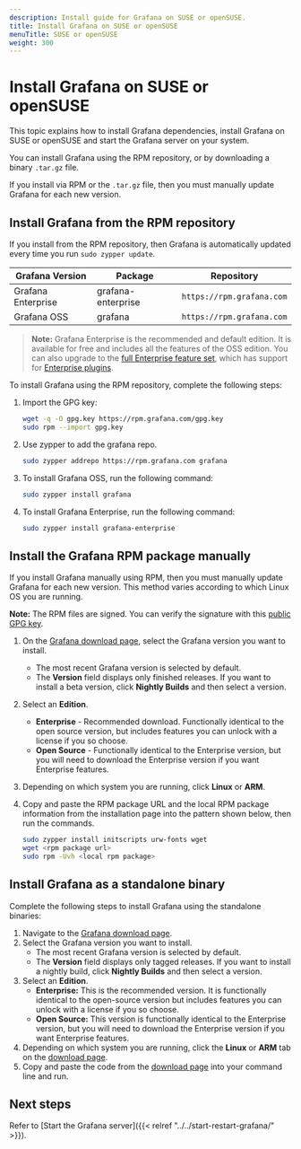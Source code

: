 ```yaml
---
description: Install guide for Grafana on SUSE or openSUSE.
title: Install Grafana on SUSE or openSUSE
menuTitle: SUSE or openSUSE
weight: 300
---
```


# Install Grafana on SUSE or openSUSE

This topic explains how to install Grafana dependencies, install Grafana on SUSE or openSUSE and start the Grafana server on your system.

You can install Grafana using the RPM repository, or by downloading a binary `.tar.gz` file.

If you install via RPM or the `.tar.gz` file, then you must manually update Grafana for each new version.

## Install Grafana from the RPM repository

If you install from the RPM repository, then Grafana is automatically updated every time you run `sudo zypper update`.

| Grafana Version    | Package            | Repository                |
| ------------------ | ------------------ | ------------------------- |
| Grafana Enterprise | grafana-enterprise | `https://rpm.grafana.com` |
| Grafana OSS        | grafana            | `https://rpm.grafana.com` |

> **Note:** Grafana Enterprise is the recommended and default edition. It is available for free and includes all the features of the OSS edition. You can also upgrade to the [full Enterprise feature set](https://grafana.com/products/enterprise/?utm_source=grafana-install-page), which has support for [Enterprise plugins](https://grafana.com/grafana/plugins/?enterprise=1&utcm_source=grafana-install-page).

To install Grafana using the RPM repository, complete the following steps:

1. Import the GPG key:

   ```bash
   wget -q -O gpg.key https://rpm.grafana.com/gpg.key
   sudo rpm --import gpg.key
   ```

1. Use zypper to add the grafana repo.

   ```bash
   sudo zypper addrepo https://rpm.grafana.com grafana
   ```

1. To install Grafana OSS, run the following command:

   ```bash
   sudo zypper install grafana
   ```

1. To install Grafana Enterprise, run the following command:

   ```bash
   sudo zypper install grafana-enterprise
   ```

## Install the Grafana RPM package manually

If you install Grafana manually using RPM, then you must manually update Grafana for each new version. This method varies according to which Linux OS you are running.

**Note:** The RPM files are signed. You can verify the signature with this [public GPG key](https://rpm.grafana.com/gpg.key).

1. On the [Grafana download page](https://grafana.com/grafana/download), select the Grafana version you want to install.
   - The most recent Grafana version is selected by default.
   - The **Version** field displays only finished releases. If you want to install a beta version, click **Nightly Builds** and then select a version.
1. Select an **Edition**.
   - **Enterprise** - Recommended download. Functionally identical to the open source version, but includes features you can unlock with a license if you so choose.
   - **Open Source** - Functionally identical to the Enterprise version, but you will need to download the Enterprise version if you want Enterprise features.
1. Depending on which system you are running, click **Linux** or **ARM**.
1. Copy and paste the RPM package URL and the local RPM package information from the installation page into the pattern shown below, then run the commands.

   ```bash
   sudo zypper install initscripts urw-fonts wget
   wget <rpm package url>
   sudo rpm -Uvh <local rpm package>
   ```

## Install Grafana as a standalone binary

Complete the following steps to install Grafana using the standalone binaries:

1. Navigate to the [Grafana download page](https://grafana.com/grafana/download).
1. Select the Grafana version you want to install.
   - The most recent Grafana version is selected by default.
   - The **Version** field displays only tagged releases. If you want to install a nightly build, click **Nightly Builds** and then select a version.
1. Select an **Edition**.
   - **Enterprise:** This is the recommended version. It is functionally identical to the open-source version but includes features you can unlock with a license if you so choose.
   - **Open Source:** This version is functionally identical to the Enterprise version, but you will need to download the Enterprise version if you want Enterprise features.
1. Depending on which system you are running, click the **Linux** or **ARM** tab on the [download page](/grafana/download).
1. Copy and paste the code from the [download page](/grafana/download) into your command line and run.

## Next steps

Refer to [Start the Grafana server]({{< relref "../../start-restart-grafana/" >}}).
